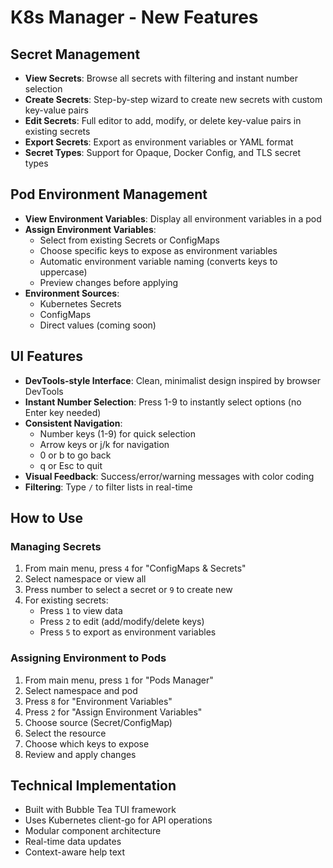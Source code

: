 # K8s Manager - New Features

## Secret Management
- **View Secrets**: Browse all secrets with filtering and instant number selection
- **Create Secrets**: Step-by-step wizard to create new secrets with custom key-value pairs
- **Edit Secrets**: Full editor to add, modify, or delete key-value pairs in existing secrets
- **Export Secrets**: Export as environment variables or YAML format
- **Secret Types**: Support for Opaque, Docker Config, and TLS secret types

## Pod Environment Management
- **View Environment Variables**: Display all environment variables in a pod
- **Assign Environment Variables**:
  - Select from existing Secrets or ConfigMaps
  - Choose specific keys to expose as environment variables
  - Automatic environment variable naming (converts keys to uppercase)
  - Preview changes before applying
- **Environment Sources**:
  - Kubernetes Secrets
  - ConfigMaps
  - Direct values (coming soon)

## UI Features
- **DevTools-style Interface**: Clean, minimalist design inspired by browser DevTools
- **Instant Number Selection**: Press 1-9 to instantly select options (no Enter key needed)
- **Consistent Navigation**:
  - Number keys (1-9) for quick selection
  - Arrow keys or j/k for navigation
  - 0 or b to go back
  - q or Esc to quit
- **Visual Feedback**: Success/error/warning messages with color coding
- **Filtering**: Type `/` to filter lists in real-time

## How to Use

### Managing Secrets
1. From main menu, press `4` for "ConfigMaps & Secrets"
2. Select namespace or view all
3. Press number to select a secret or `9` to create new
4. For existing secrets:
   - Press `1` to view data
   - Press `2` to edit (add/modify/delete keys)
   - Press `5` to export as environment variables

### Assigning Environment to Pods
1. From main menu, press `1` for "Pods Manager"
2. Select namespace and pod
3. Press `8` for "Environment Variables"
4. Press `2` for "Assign Environment Variables"
5. Choose source (Secret/ConfigMap)
6. Select the resource
7. Choose which keys to expose
8. Review and apply changes

## Technical Implementation
- Built with Bubble Tea TUI framework
- Uses Kubernetes client-go for API operations
- Modular component architecture
- Real-time data updates
- Context-aware help text